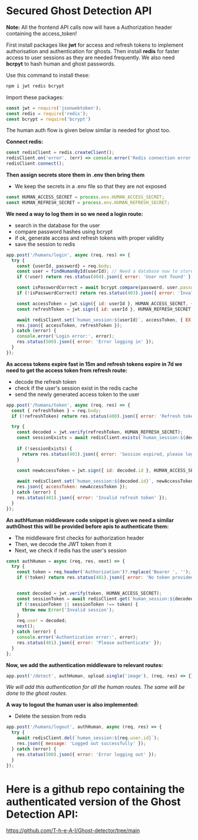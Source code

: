 # Secured Ghost Detection API

**Note:** All the frontend API calls now will have a Authorization header containing the access_token!

First install packages like **jwt** for access and refresh tokens to implement authorisation and authentication for ghosts.
Then install **redis** for faster access to user sessions as they are needed frequently.
We also need **bcrpyt** to hash human and ghost passwords.

Use this command to install these:

```bash
npm i jwt redis bcrypt
```

Import these packages:

```js
const jwt = require('jsonwebtoken');
const redis = require('redis');
const bcrypt = require('bcrypt')
```

The human auth flow is given below similar is needed for ghost too.

**Connect redis:**

```js
const redisClient = redis.createClient();
redisClient.on('error', (err) => console.error('Redis connection error:', err));
redisClient.connect();
```

**Then assign secrets store them in .env then bring them**
- We keep the secrets in a .env file so that they are not exposed

```js
const HUMAN_ACCESS_SECRET = process.env.HUMAN_ACCESS_SECRET;
const HUMAN_REFRESH_SECRET = process.env.HUMAN_REFRESH_SECRET;
```

**We need a way to log them in so we need a login route:**
- search in the database for the user
- compare password hashes using bcrypt
- if ok, generate access and refresh tokens with proper validity
- save the session to redis

```js
app.post('/humans/login', async (req, res) => {
  try {
    const {userId, password} = req.body;
    const user = findHumanById(userId); // Need a database now to store them (we can use MongoDB, PostgreSQL, Supabase etc)
    if (!user) return res.status(404).json({ error: 'User not found' });

    const isPasswordCorrect = await bcrypt.compare(password, user.passwordHash);
    if (!isPasswordCorrect) return res.status(403).json({ error: 'Invalid credentials' });

    const accessToken = jwt.sign({ id: userId }, HUMAN_ACCESS_SECRET, { expiresIn: '15m' });
    const refreshToken = jwt.sign({ id: userId }, HUMAN_REFRESH_SECRET, { expiresIn: '7d' });

    await redisClient.set(`human_session:${userId}`, accessToken, { EX: 900 }); 
    res.json({ accessToken, refreshToken });
  } catch (error) {
    console.error('Login error:', error);
    res.status(500).json({ error: 'Error logging in' });
  }   
}); 
```

**As access tokens expire fast in 15m and refresh tokens expire in 7d we need to get the access token from refresh route:**
- decode the refresh token
- check if the user's session exist in the redis cache
- send the newly generated access token to the user


```js
app.post('/humans/token', async (req, res) => {
  const { refreshToken } = req.body;
  if (!refreshToken) return res.status(400).json({ error: 'Refresh token required' });

  try {
    const decoded = jwt.verify(refreshToken, HUMAN_REFRESH_SECRET);
    const sessionExists = await redisClient.exists(`human_session:${decoded.id}`);
    
    if (!sessionExists) {
      return res.status(401).json({ error: 'Session expired, please log in again' });
    }

    const newAccessToken = jwt.sign({ id: decoded.id }, HUMAN_ACCESS_SECRET, { expiresIn: '15m' });
    
    await redisClient.set(`human_session:${decoded.id}`, newAccessToken, { EX: 900 });
    res.json({ accessToken: newAccessToken });
  } catch (error) {
    res.status(401).json({ error: 'Invalid refresh token' });
  }
});
```

**An authHuman middleware code snippet is given we need a similar authGhost this will be provided before apis to authenticate them:**
- The middleware first checks for authorization header
- Then, we decode the JWT token from it
- Next, we check if redis has the user's session  

```js
const authHuman = async (req, res, next) => {
  try {
    const token = req.header('Authorization')?.replace('Bearer ', '');
    if (!token) return res.status(401).json({ error: 'No token provided' });


    const decoded = jwt.verify(token, HUMAN_ACCESS_SECRET);
    const sessionToken = await redisClient.get(`human_session:${decoded.id}`);
    if (!sessionToken || sessionToken !== token) {
      throw new Error('Invalid session');
    }
    req.user = decoded;
    next();
  } catch (error) {
    console.error('Authentication error:', error);
    res.status(401).json({ error: 'Please authenticate' });
  }
};
```

**Now, we add the authentication middleware to relevant routes:**

```js
app.post('/detect', authHuman, upload.single('image'), (req, res) => {}); // added the auth middleware
```

*We will add this authentication for all the human routes. The same will be done to the ghost routes.*

**A way to logout the human user is also implemented:**
- Delete the session from redis

```js
app.post('/humans/logout', authHuman, async (req, res) => {
  try {
    await redisClient.del(`human_session:${req.user.id}`);
    res.json({ message: 'Logged out successfully' });
  } catch (error) {
    res.status(500).json({ error: 'Error logging out' });
  }
});
```

# Here is a github repo containing the authenticated version of the Ghost Detection API:
https://github.com/T-h-e-A-I/Ghost-detector/tree/main